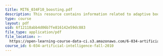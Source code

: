 ```yaml
---
title: MIT6_034F10_boosting.pdf
description: This resource contains information related to adaptive boosting.
type: course
layout: pdf
uid: 6f12118abb4d06b7fe816142e59dc883
file_type: application/pdf
file_location: >-
  https://open-learning-course-data-ci.s3.amazonaws.com/6-034-artificial-intelligence-fall-2010/6f12118abb4d06b7fe816142e59dc883_MIT6_034F10_boosting.pdf
course_id: 6-034-artificial-intelligence-fall-2010
---
```

